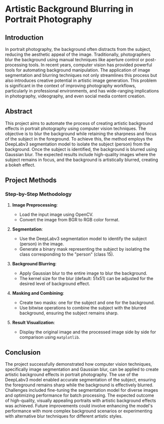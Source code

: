 # Artistic Background Blurring in Portrait Photography

## Introduction
In portrait photography, the background often distracts from the subject, reducing the aesthetic appeal of the image. Traditionally, photographers blur the background using manual techniques like aperture control or post-processing tools. In recent years, computer vision has provided powerful tools for automating background manipulation. The application of image segmentation and blurring techniques not only streamlines this process but also introduces creative potential in artistic image generation. This problem is significant in the context of improving photography workflows, particularly in professional environments, and has wide-ranging implications in photography, videography, and even social media content creation.

## Abstract
This project aims to automate the process of creating artistic background effects in portrait photography using computer vision techniques. The objective is to blur the background while retaining the sharpness and focus of the subject in the foreground. To achieve this, the method employs the DeepLabv3 segmentation model to isolate the subject (person) from the background. Once the subject is identified, the background is blurred using Gaussian blur. The expected results include high-quality images where the subject remains in focus, and the background is artistically blurred, creating a bokeh effect.

## Project Methods

### Step-by-Step Methodology

1. **Image Preprocessing**:
   - Load the input image using OpenCV.
   - Convert the image from BGR to RGB color format.
  
2. **Segmentation**:
   - Use the DeepLabv3 segmentation model to identify the subject (person) in the image.
   - Generate a binary mask representing the subject by isolating the class corresponding to the "person" (class 15).

3. **Background Blurring**:
   - Apply Gaussian blur to the entire image to blur the background.
   - The kernel size for the blur (default: 51x51) can be adjusted for the desired level of background effect.

4. **Masking and Combining**:
   - Create two masks: one for the subject and one for the background.
   - Use bitwise operations to combine the subject with the blurred background, ensuring the subject remains sharp.

5. **Result Visualization**:
   - Display the original image and the processed image side by side for comparison using `matplotlib`.

## Conclusion
The project successfully demonstrated how computer vision techniques, specifically image segmentation and Gaussian blur, can be applied to create artistic background effects in portrait photography. The use of the DeepLabv3 model enabled accurate segmentation of the subject, ensuring the foreground remains sharp while the background is effectively blurred. Challenges included fine-tuning the segmentation model for diverse images and optimizing performance for batch processing. The expected outcome of high-quality, visually appealing portraits with artistic background effects was achieved. Future improvements could involve enhancing the model's performance with more complex background scenarios or experimenting with alternative blur techniques for different artistic styles.
